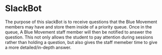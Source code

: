 # SlackBot

The purpose of this slackBot is to receive questions that the Blue Movement members may have and store them inside of a priority queue. Once in the queue, A Blue Movement staff member will then be notified to answer the question. This not only allows the student to pay attention during sessions rather than holding a question, but also gives the staff memeber time to give a more detailed/in-depth answer.